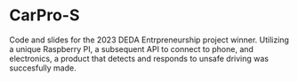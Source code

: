 # CarPro-S
Code and slides for the 2023 DEDA Entrpreneurship project winner. Utilizing a unique Raspberry PI, a subsequent API to connect to phone, and electronics, a product that detects and responds to unsafe driving was succesfully made.
